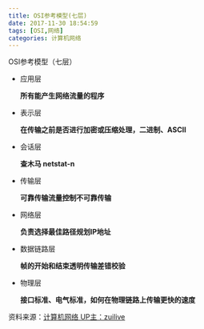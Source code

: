 ```yaml
---
title: OSI参考模型(七层)
date: 2017-11-30 18:54:59
tags: [OSI,网络]
categories: 计算机网络
---
```


OSI参考模型（七层）

- 应用层  

  **所有能产生网络流量的程序**

- 表示层  

  **在传输之前是否进行加密或压缩处理，二进制、ASCII**

- 会话层 

  **查木马  netstat-n**

- 传输层

  **可靠传输流量控制不可靠传输**

- 网络层

  **负责选择最佳路径规划IP地址**

- 数据链路层

  **帧的开始和结束透明传输差错校验**

- 物理层

  **接口标准、电气标准，如何在物理链路上传输更快的速度**

资料来源：[计算机网络 UP主：zuilive](https://www.bilibili.com/video/av9876107/?from=search&seid=13687482474790201880#page=7)
